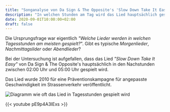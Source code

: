 ```yaml
---
title: "Songanalyse von Da Sign & The Opposite's 'Slow Down Take It Easy'"
description: "In welchen Stunden am Tag wird das Lied hauptsächlich gespielt?"
date: 2020-09-01T10:00:00+02:00
draft: false
---
```


Die Ursprungsfrage war eigentlich _"Welche Lieder werden in welchen Tagesstunden am meisten gespielt?_". Gibt es typische _Morgenlieder_, _Nachmittagslider_ oder _Abendlieder_?

Bei der Untersuchung ist aufgefallen, dass das Lied _"Slow Down Take It Easy"_ von Da Sign & The Opposite's hauptsächlich in den Nachstunden zwischen 02:00 Uhr und 05:00 Uhr gespielt wird.

Das Lied wurde 2010 für eine Präventionskampagne für angepasste Geschwindigkeit im Strassenverkehr veröffentlicht.

![Diagramm wie oft das Lied in Tagesstunden gespielt wird](img/da-sign-and-the-opposite-slow-down-take-it-easy.png)

{{< youtube pE9p4A3IExs >}}
